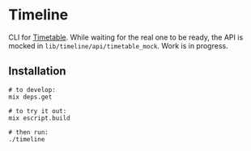 # Timeline

CLI for [Timetable](https://timetable.mikamai.com/).
While waiting for the real one to be ready, the API is mocked in `lib/timeline/api/timetable_mock`.
Work is in progress.

## Installation

```
# to develop:
mix deps.get

# to try it out:
mix escript.build

# then run:
./timeline
```
